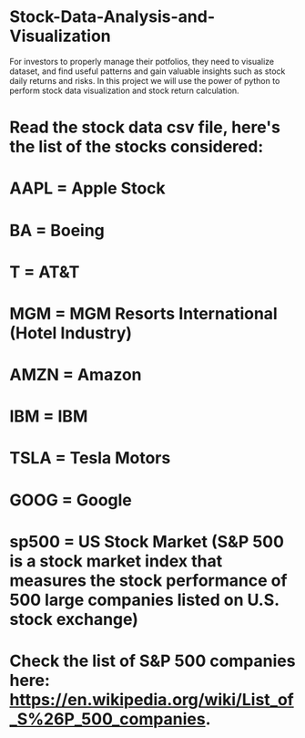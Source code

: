 # Stock-Data-Analysis-and-Visualization
For investors to properly manage their potfolios, they need to visualize dataset, and find useful patterns and gain valuable insights such as stock daily returns and risks. In this project we will use the power of python to perform stock data visualization and stock return calculation.

# Read the stock data csv file, here's the list of the stocks considered:

# AAPL = Apple Stock 
# BA = Boeing 
# T = AT&T
# MGM = MGM Resorts International (Hotel Industry)
# AMZN = Amazon
# IBM = IBM
# TSLA = Tesla Motors
# GOOG = Google 
# sp500 = US Stock Market (S&P 500 is a stock market index that measures the stock performance of 500 large companies listed on U.S. stock exchange)
# Check the list of S&P 500 companies here: https://en.wikipedia.org/wiki/List_of_S%26P_500_companies.
